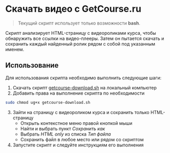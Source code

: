 # Скачать видео с GetCourse.ru

> Текущий скрипт использует только возможности **bash**.

Скрипт анализирует HTML-страницу с видеороликами курса, чтобы обнаружить все ссылки на видео-плееры. Затем он пытается скачать и сохранить каждый найденный ролик рядом с собой под указанным именем.

## Использование

Для использования скрипта необходимо выполнить следующие шаги:
1. Скачать скрипт [getcourse-download.sh](./getcourse-download.sh) на локальный компьютер
2. Добавить права на выполнение скрипта по необходимости

```bash
sudo chmod ug+x getcourse-download.sh
```

3. Зайти на страницу с видеороликом курса и сохранить только HTML-страницу
   - Открыть контекстное меню правой кнопкой мыши
   - Найти и выбрать пункт _Сохранить как_
   - Выбрать _HTML only_ из списка _Тип файла_
   - Сохранить файл в любое место или рядом со скриптом
4. Запустите скрипт и следуйте инструкциям его выполнения
